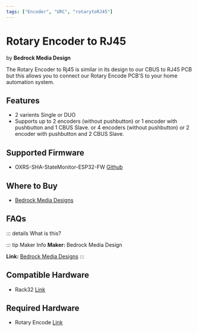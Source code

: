 ```yaml
---
tags: ["Encoder", "URC", "rotarytoRJ45"]
---
```

# Rotary Encoder to RJ45
<p class="maker">by <b>Bedrock Media Design</b></p>

<!-- Board Image -->
<!-- Commented out as these images dont exsist and was breaking the dev server. Any images specified must be uploaded to the directory /OXRS-IO-WEBSITE/docs/.vuepress/public/images -->
<!-- ![Bedrock Media Design rotary to RJ45 board](/images/rotaryencoder.jpg) -->
<!-- ![Bedrock Media Design rotary to RJ45 board](/images/rotaryencoderduo.jpg) -->


<!-- Board Description -->
The Rotary Encoder to Rj45 is similar in its design to our CBUS to RJ45 PCB but this allows you to connect our Rotary Encode PCB'S to your home automation system. 

## Features
- 2 varients Single or DUO
- Supports up to 2 encoders (without pushbutton) or 1 encoder with pushbutton and 1 CBUS Slave. or 4 encoders (without pushbutton) or 2 encoder with pushbutton and 2 CBUS Slave.

## Supported Firmware
- OXRS-SHA-StateMonitor-ESP32-FW [Github](https://github.com/SuperHouse/OXRS-SHA-StateMonitor-ESP32-FW)

## Where to Buy
- [Bedrock Media Designs](https://bmdesigns.com.au)

## FAQs
::: details What is this?


::: tip Maker Info
**Maker:** Bedrock Media Design

**Link:** [Bedrock Media Designs](https://bmdesigns.com.au/)
:::

## Compatible Hardware
- Rack32 [Link](/docs/hardware/controllers/rack32.md)

## Required Hardware
- Rotary Encode [Link](/docs/hardware/input-devices/rotaryencode.md)
